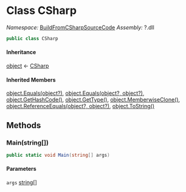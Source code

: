 ﻿# Class CSharp

_Namespace:_ [BuildFromCSharpSourceCode](BuildFromCSharpSourceCode.md)
_Assembly:_ ?.dll

```csharp
public class CSharp
```

#### Inheritance

[object](https://learn.microsoft.com/dotnet/api/system.object) ← 
[CSharp](BuildFromCSharpSourceCode.CSharp.md)

#### Inherited Members

[object.Equals(object?)](https://learn.microsoft.com/dotnet/api/system.object.equals#system-object-equals(system-object)), 
[object.Equals(object?, object?)](https://learn.microsoft.com/dotnet/api/system.object.equals#system-object-equals(system-object-system-object)), 
[object.GetHashCode()](https://learn.microsoft.com/dotnet/api/system.object.gethashcode), 
[object.GetType()](https://learn.microsoft.com/dotnet/api/system.object.gettype), 
[object.MemberwiseClone()](https://learn.microsoft.com/dotnet/api/system.object.memberwiseclone), 
[object.ReferenceEquals(object?, object?)](https://learn.microsoft.com/dotnet/api/system.object.referenceequals), 
[object.ToString()](https://learn.microsoft.com/dotnet/api/system.object.tostring)

## Methods

### Main(string[])

```csharp
public static void Main(string[] args)
```

#### Parameters

`args` [string](https://learn.microsoft.com/dotnet/api/system.string)[]

